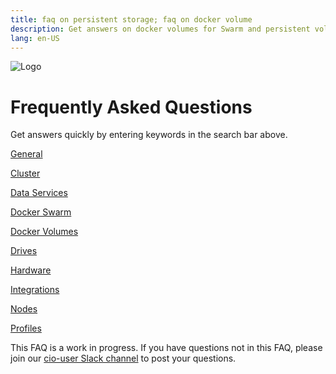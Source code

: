 ```yaml
---
title: faq on persistent storage; faq on docker volume
description: Get answers on docker volumes for Swarm and persistent volumes for Kubernetes
lang: en-US
---
```


![Logo](https://i.imgur.com/FfIj2NA.png)

# Frequently Asked Questions

Get answers quickly by entering keywords in the search bar above.  

[General](/general.md)

[Cluster](/cluster.md)

[Data Services](/data-services.md)

[Docker Swarm](/docker-swarm.md)

[Docker Volumes](/docker-volumes.md)

[Drives](/drives.md)

[Hardware](/hardware.md)

[Integrations](/integrations.md)

[Nodes](/nodes.md)

[Profiles](/profiles.md)

This FAQ is a work in progress. If you have questions not in this FAQ, please join our [cio-user Slack channel](http://storidge.com/join-cio-slack/) to post your questions.
